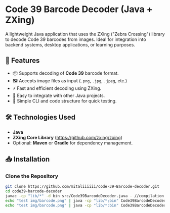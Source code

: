 # Code 39 Barcode Decoder (Java + ZXing)

A lightweight Java application that uses the ZXing ("Zebra Crossing") library to decode Code 39 barcodes from images. Ideal for integration into backend systems, desktop applications, or learning purposes.

## 🚀 Features

- 📦 Supports decoding of **Code 39** barcode format.
- 🖼️ Accepts image files as input (`.png`, `.jpg`, `.jpeg`, etc.)
- ⚡ Fast and efficient decoding using ZXing.
- 🧩 Easy to integrate with other Java projects.
- 🧪 Simple CLI and code structure for quick testing.

## 🛠️ Technologies Used

- **Java**
- **ZXing Core Library** (https://github.com/zxing/zxing)
- Optional: **Maven** or **Gradle** for dependency management.

## 📥 Installation

### Clone the Repository

```bash
git clone https://github.com/mitaliiiiii/code-39-Barcode-decoder.git
cd code39-barcode-decoder
javac -cp "lib/*" -d bin src/Code39BarcodeDecoder.java - //compilation
echo "test img/barcode.png" | java -cp "lib/*;bin" Code39BarcodeDecoder//-- if you are in windows
echo "test img/barcode.png" | java -cp "lib/*:bin" Code39BarcodeDecoder//-- if you are in mac or linux
